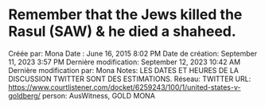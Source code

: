 # Remember that the Jews killed the Rasul (SAW) & he died a shaheed.

Créée par: Mona
Date : June 16, 2015 8:02 PM
Date de création: September 11, 2023 3:57 PM
Dernière modification: September 12, 2023 10:42 AM
Dernière modification par: Mona
Notes: LES DATES ET HEURES DE LA DISCUSSION TWITTER SONT DES ESTIMATIONS.
Réseau: TWITTER
URL: https://www.courtlistener.com/docket/6259243/100/1/united-states-v-goldberg/
person: AusWitness, GOLD MONA